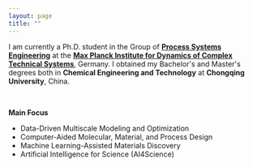 ```yaml
---
layout: page
title: ""
---
```


I am currently a Ph.D. student in the Group of **[Process Systems Engineering](https://www.mpi-magdeburg.mpg.de/pse)** at the **[Max Planck Institute for Dynamics of Complex Technical Systems](https://www.mpi-magdeburg.mpg.de/2316/en)**, Germany. I obtained my Bachelor's and Master's degrees both in **Chemical Engineering and Technology** at **Chongqing University**, China.

<br>

**Main Focus**
- Data-Driven Multiscale Modeling and Optimization
- Computer-Aided Molecular, Material, and Process Design
- Machine Learning-Assisted Materials Discovery
- Artificial Intelligence for Science (AI4Science)

